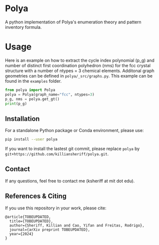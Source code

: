 # Polya 
A python implementation of Polya's enumeration theory and pattern inventory formula.

# Usage 

Here is an example on how to extract the cycle index polynomial (p_g) and number of distinct first coordination polyhedron (nms) for the fcc crystal structure with a number of ntypes = 3 chemical elements. Additonal graph geometries can be defined in ``polya/_src/graphs.py``. This example can be found in the ``examples`` folder. 

```python
from polya import Polya
polya = Polya(graph_name="fcc", ntypes=3)
p_g, nms = polya.get_gt()
print(p_g)
```
## Installation
For a standalone Python package or Conda environment, please use:
```bash
pip install --user polya
```

If you want to install the lastest git commit, please replace ``polya`` by ``git+https://github.com/killiansheriff/polya.git``.

## Contact
If any questions, feel free to contact me (ksheriff at mit dot edu).

## References & Citing 
If you use this repository in your work, please cite:

```
@article{TOBEUPDATED,
  title={TOBEUPDATED},
  author={Sheriff, Killian and Cao, Yifan and Freitas, Rodrigo},
  journal={arXiv preprint TOBEUPDATED},
  year={2024}
}
```